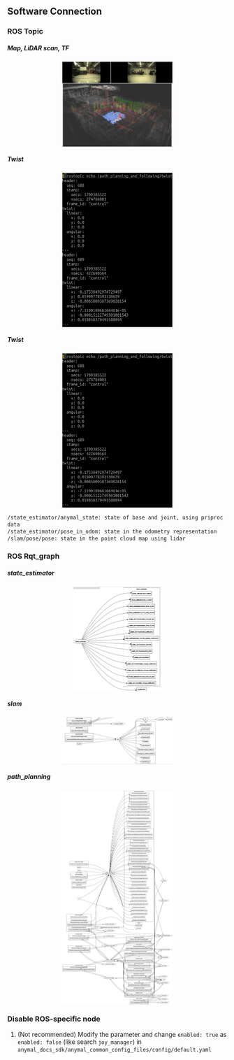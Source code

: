## Software Connection

### ROS Topic
##### Map, LiDAR scan, TF
<div align="center">
  <a href="">
    <img align="center" src="image/screenshot_map_tf.png" width="50%" alt="screenshot_map_tf">
  </a> 
</div>

##### Twist
<div align="center">
  <a href="">
    <img align="center" src="image/screenshot_twist_example.png" width="50%" alt="screenshot_twist_example">
  </a> 
</div>

##### Twist
<div align="center">
  <a href="">
    <img align="center" src="image/screenshot_twist_example.png" width="50%" alt="screenshot_twist_example">
  </a> 
</div>

```
/state_estimator/anymal_state: state of base and joint, using priproc data
/state_estimator/pose_in_odom: state in the odometry representation
/slam/pose/pose: state in the point cloud map using lidar
```

### ROS Rqt_graph
##### state_estimator
<div align="center">
  <a href="">
    <img align="center" src="image/screenshot_anymald_topic_state_estimator.png" width="40%" alt="screenshot_anymald_topic_state_estimator">
  </a> 
</div>

##### slam
<div align="center">
  <a href="">
    <img align="center" src="image/screenshot_anymald_topic_slam.png" width="50%" alt="screenshot_anymald_topic_slam">
  </a> 
</div>

##### path_planning
<div align="center">
  <a href="">
    <img align="center" src="image/screenshot_anymald_topic_path_planning.png" width="50%" alt="screenshot_anymald_topic_path_planning">
  </a> 
</div>

### Disable ROS-specific node
1. (Not recommended) Modify the parameter and change ```enabled: true``` as ```enabled: false``` (like search ```joy_manager```) in 
```anymal_docs_sdk/anymal_common_config_files/config/default.yaml```